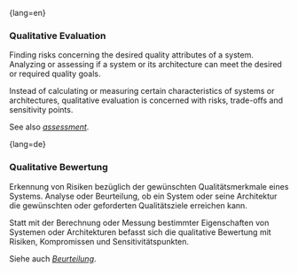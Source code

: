 {lang=en}
### Qualitative Evaluation

Finding risks concerning the desired quality attributes of a system. Analyzing or
assessing if a system or its architecture can meet the desired or required quality goals.

  Instead of calculating or measuring certain characteristics of systems or architectures,
  qualitative evaluation is concerned with risks, trade-offs and sensitivity points.

  See also [_assessment_](#term-assessment).


{lang=de}
### Qualitative Bewertung

Erkennung von Risiken bezüglich der gewünschten Qualitätsmerkmale
eines Systems. Analyse oder Beurteilung, ob ein System oder seine
Architektur die gewünschten oder geforderten Qualitätsziele erreichen
kann.

Statt mit der Berechnung oder Messung bestimmter Eigenschaften von
Systemen oder Architekturen befasst sich die qualitative Bewertung mit
Risiken, Kompromissen und Sensitivitätspunkten.

Siehe auch [*Beurteilung*](#term-assessment).

